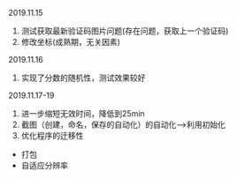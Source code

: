 2019.11.15
1. 测试获取最新验证码图片问题(存在问题，获取上一个验证码)
2. 修改坐标(成熟期，无关因素)

2019.11.16
1. 实现了分数的随机性，测试效果较好

2019.11.17-19
1. 进一步缩短无效时间，降低到25min
2. 截图（创建，命名，保存的自动化）的自动化-->利用初始化
3. 优化程序的迁移性
* 打包
* 自适应分辨率





